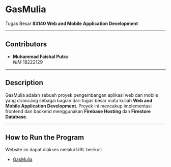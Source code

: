 # **GasMulia**

Tugas Besar **II3140 Web and Mobile Application Development**

---

## **Contributors**
- **Muhammad Faishal Putra**  
  *NIM* 18222129  

---

## **Description**
GasMulia adalah sebuah proyek pengembangan aplikasi web dan mobile yang dirancang sebagai bagian dari tugas besar mata kuliah **Web and Mobile Application Development**. Proyek ini mencakup implementasi frontend dan backend menggunakan **Firebase Hosting** dan **Firestore Database**.

---

## **How to Run the Program**
Website ini dapat diakses melalui URL berikut:
- [GasMulia](https://gas-mulia.web.app)

